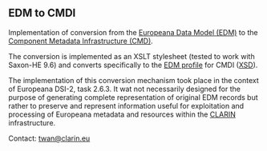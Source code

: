 EDM to CMDI
-----------

Implementation of conversion from the 
[Europeana Data Model (EDM)](http://pro.europeana.eu/edm) to the 
[Component Metadata Infrastructure (CMD)](https://www.clarin.eu/cmdi).

The conversion is implemented as an XSLT stylesheet (tested to work with Saxon-HE 9.6)
and converts specifically to the 
[EDM profile](https://catalog.clarin.eu/ds/ComponentRegistry#/?itemId=clarin.eu%3Acr1%3Ap_1475136016208&registrySpace=private)
for CMDI ([XSD](https://catalog.clarin.eu/ds/ComponentRegistry/rest/registry/1.x/profiles/clarin.eu:cr1:p_1475136016208/xsd)).

The implementation of this conversion mechanism took place in the context of Europeana 
DSI-2, task 2.6.3. It wat not necessarily designed for the purpose of generating complete
representation of original EDM records but rather to preserve and represent information
useful for exploitation and processing of Europeana metadata and resources within the
[CLARIN](https://www.clarin.eu) infrastructure.

Contact: [twan@clarin.eu](mailto:twan@clarin.eu)
